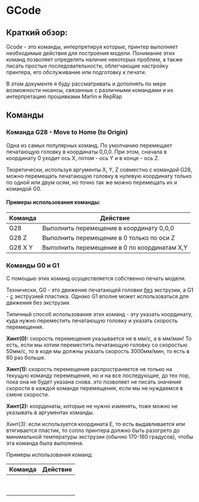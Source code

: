 # GCode

## Краткий обзор:

Gcode - это команды, интерпретируя которые, принтер выполняет необходимые действия для построения модели. Понимание этих команд позволяет определять наличие некоторых проблем, а также писать простые последовательности, облегчающие настройку принтера, его обслуживание или подготовку к печати.

В этом документе я буду рассматривать и дополнять по мере возможности нюансы, связанные с различными командами и их интерпретацию прошивками Marlin и RepRap

## Команды

### Команда G28 - Move to Home (to Origin)

Одна из самых популярных команд. По умолчанию перемещает печатающую головку в координаты 0,0,0. При этом, сначала в координату 0 уходит ось X, потом - ось Y и в конце - ось Z.

Теоретически, используя аргументы X, Y, Z совместно с командой G28, можно перемещать печатающую головку в нулевую координату только по одной или двум осям, но точно так же можно перемещать их и командой G0.

#### Примеры использования команды:

| Команда | Действие                                     |
| ------- | -------------------------------------------- |
| G28     | Выполнить перемещение в координату 0,0,0     |
| G28 Z   | Выполнить перемещение в 0 только по оси Z    |
| G28 X Y | Выполнить перемещение в 0 по координатам X,Y |



### Команды G0 и G1

С помощью этих команд осуществляется собственно печать модели.

Технически, G0 - это движение печатающей головки <u>без</u> экструзии, а G1 - <u>с</u> экструзией пластика. Однако G1 вполне может использоваться для движения без экструзии.

Типичный способ использования этих команд - эту указать координату, куда нужно переместить печатающую головку и указать скорость перемещения.

**Хинт(0):** скорость перемещения указывается не в мм/с, а в мм/мин! То есть, если мы хотим переместить печатающую головку со скоростью 50мм/с, то в коде мы должны указать скорость 3000мм/мин, то есть в 60 раз больше.

**Хинт(1):** скорость перемещения распространяется не только на текущую команду перемещения, но и на все последующие, до тех пор, пока она не будет указана снова. это позволяет не писать значение скорости в каждой команде перемещения, если мы не нуждаемся в смене скорости.

**Хинт(2):** координаты, которые не нужно изменять, тоже можно не указывать в аргументах команды.

Хинт(3): если используется координата E, то есть выдавливается или втягивается пластик, то сопло принтера должно быть разогрето до минимальной температуры экструзии (обычно 170-180 градусов), чтобы эта команда была выполнена.

Примеры использования команд:

| Команда | Действие |
| ------- | -------- |
|         |          |
|         |          |
|         |          |
|         |          |
|         |          |
|         |          |
|         |          |
|         |          |
|         |          |

